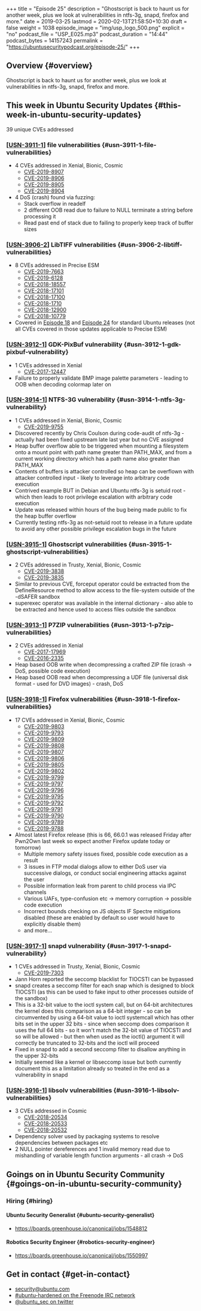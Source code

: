 +++
title = "Episode 25"
description = "Ghostscript is back to haunt us for another week, plus we look at vulnerabilities in ntfs-3g, snapd, firefox and more."
date = 2019-03-25
lastmod = 2020-02-13T21:58:50+10:30
draft = false
weight = 1038
episode_image = "img/usp_logo_500.png"
explicit = "no"
podcast_file = "USP_E025.mp3"
podcast_duration = "14:44"
podcast_bytes = 14157243
permalink = "https://ubuntusecuritypodcast.org/episode-25/"
+++

## Overview {#overview}

Ghostscript is back to haunt us for another week, plus we look at vulnerabilities in ntfs-3g, snapd, firefox and more.


## This week in Ubuntu Security Updates {#this-week-in-ubuntu-security-updates}

39 unique CVEs addressed


### [[USN-3911-1](https://usn.ubuntu.com/3911-1/)] file vulnerabilities {#usn-3911-1-file-vulnerabilities}

-   4 CVEs addressed in Xenial, Bionic, Cosmic
    -   [CVE-2019-8907](https://people.canonical.com/~ubuntu-security/cve/CVE-2019-8907)
    -   [CVE-2019-8906](https://people.canonical.com/~ubuntu-security/cve/CVE-2019-8906)
    -   [CVE-2019-8905](https://people.canonical.com/~ubuntu-security/cve/CVE-2019-8905)
    -   [CVE-2019-8904](https://people.canonical.com/~ubuntu-security/cve/CVE-2019-8904)
-   4 DoS (crash) found via fuzzing:
    -   Stack overflow in readelf
    -   2 different OOB read due to failure to NULL terminate a string before processing it
    -   Read past end of stack due to failing to properly keep track of buffer sizes


### [[USN-3906-2](https://usn.ubuntu.com/3906-2/)] LibTIFF vulnerabilities {#usn-3906-2-libtiff-vulnerabilities}

-   8 CVEs addressed in Precise ESM
    -   [CVE-2019-7663](https://people.canonical.com/~ubuntu-security/cve/CVE-2019-7663)
    -   [CVE-2019-6128](https://people.canonical.com/~ubuntu-security/cve/CVE-2019-6128)
    -   [CVE-2018-18557](https://people.canonical.com/~ubuntu-security/cve/CVE-2018-18557)
    -   [CVE-2018-17101](https://people.canonical.com/~ubuntu-security/cve/CVE-2018-17101)
    -   [CVE-2018-17100](https://people.canonical.com/~ubuntu-security/cve/CVE-2018-17100)
    -   [CVE-2018-1710](https://people.canonical.com/~ubuntu-security/cve/CVE-2018-1710)
    -   [CVE-2018-12900](https://people.canonical.com/~ubuntu-security/cve/CVE-2018-12900)
    -   [CVE-2018-10779](https://people.canonical.com/~ubuntu-security/cve/CVE-2018-10779)
-   Covered in [Episode 18](https://ubuntusecuritypodcast.org/episode-18/) and [Episode 24](https://ubuntusecuritypodcast.org/episode-24/) for standard Ubuntu releases (not
    all CVEs covered in those updates applicable to Precise ESM)


### [[USN-3912-1](https://usn.ubuntu.com/3912-1/)] GDK-PixBuf vulnerability {#usn-3912-1-gdk-pixbuf-vulnerability}

-   1 CVEs addressed in Xenial
    -   [CVE-2017-12447](https://people.canonical.com/~ubuntu-security/cve/CVE-2017-12447)
-   Failure to properly validate BMP image palette parameters - leading to
    OOB when decoding colormap later on


### [[USN-3914-1](https://usn.ubuntu.com/3914-1/)] NTFS-3G vulnerability {#usn-3914-1-ntfs-3g-vulnerability}

-   1 CVEs addressed in Xenial, Bionic, Cosmic
    -   [CVE-2019-9755](https://people.canonical.com/~ubuntu-security/cve/CVE-2019-9755)
-   Discovered recently by Chris Coulson during code-audit of ntfs-3g -
    actually had been fixed upstream late last year but no CVE assigned
-   Heap buffer overflow able to be triggered when mounting a filesystem
    onto a mount point with path name greater than PATH\_MAX, and from a
    current working directory which has a path name also greater than
    PATH\_MAX
-   Contents of buffers is attacker controlled so heap can be overflown
    with attacker controlled input - likely to leverage into arbitrary
    code execution
-   Contrived example BUT in Debian and Ubuntu ntfs-3g is setuid root -
    which then leads to root privilege escalation with arbitrary code
    execution
-   Update was released within hours of the bug being made public to fix
    the heap buffer overflow
-   Currently testing ntfs-3g as not-setuid root to release in a future
    update to avoid any other possible privilege escalation bugs in the
    future


### [[USN-3915-1](https://usn.ubuntu.com/3915-1/)] Ghostscript vulnerabilities {#usn-3915-1-ghostscript-vulnerabilities}

-   2 CVEs addressed in Trusty, Xenial, Bionic, Cosmic
    -   [CVE-2019-3838](https://people.canonical.com/~ubuntu-security/cve/CVE-2019-3838)
    -   [CVE-2019-3835](https://people.canonical.com/~ubuntu-security/cve/CVE-2019-3835)
-   Similar to previous CVE, forceput operator could be extracted from the
    DefineResource method to allow access to the file-system outside of
    the -dSAFER sandbox
-   superexec operator was available in the internal dictionary - also
    able to be extracted and hence used to access files outside the
    sandbox


### [[USN-3913-1](https://usn.ubuntu.com/3913-1/)] P7ZIP vulnerabilities {#usn-3913-1-p7zip-vulnerabilities}

-   2 CVEs addressed in Xenial
    -   [CVE-2017-17969](https://people.canonical.com/~ubuntu-security/cve/CVE-2017-17969)
    -   [CVE-2016-2335](https://people.canonical.com/~ubuntu-security/cve/CVE-2016-2335)
-   Heap based OOB write when decompressing a crafted ZIP file (crash -> DoS, possible code execution)
-   Heap based OOB read when decompressing a UDF file (universal disk format - used for DVD images) - crash, DoS


### [[USN-3918-1](https://usn.ubuntu.com/3918-1/)] Firefox vulnerabilities {#usn-3918-1-firefox-vulnerabilities}

-   17 CVEs addressed in Xenial, Bionic, Cosmic
    -   [CVE-2019-9803](https://people.canonical.com/~ubuntu-security/cve/CVE-2019-9803)
    -   [CVE-2019-9793](https://people.canonical.com/~ubuntu-security/cve/CVE-2019-9793)
    -   [CVE-2019-9809](https://people.canonical.com/~ubuntu-security/cve/CVE-2019-9809)
    -   [CVE-2019-9808](https://people.canonical.com/~ubuntu-security/cve/CVE-2019-9808)
    -   [CVE-2019-9807](https://people.canonical.com/~ubuntu-security/cve/CVE-2019-9807)
    -   [CVE-2019-9806](https://people.canonical.com/~ubuntu-security/cve/CVE-2019-9806)
    -   [CVE-2019-9805](https://people.canonical.com/~ubuntu-security/cve/CVE-2019-9805)
    -   [CVE-2019-9802](https://people.canonical.com/~ubuntu-security/cve/CVE-2019-9802)
    -   [CVE-2019-9799](https://people.canonical.com/~ubuntu-security/cve/CVE-2019-9799)
    -   [CVE-2019-9797](https://people.canonical.com/~ubuntu-security/cve/CVE-2019-9797)
    -   [CVE-2019-9796](https://people.canonical.com/~ubuntu-security/cve/CVE-2019-9796)
    -   [CVE-2019-9795](https://people.canonical.com/~ubuntu-security/cve/CVE-2019-9795)
    -   [CVE-2019-9792](https://people.canonical.com/~ubuntu-security/cve/CVE-2019-9792)
    -   [CVE-2019-9791](https://people.canonical.com/~ubuntu-security/cve/CVE-2019-9791)
    -   [CVE-2019-9790](https://people.canonical.com/~ubuntu-security/cve/CVE-2019-9790)
    -   [CVE-2019-9789](https://people.canonical.com/~ubuntu-security/cve/CVE-2019-9789)
    -   [CVE-2019-9788](https://people.canonical.com/~ubuntu-security/cve/CVE-2019-9788)
-   Almost latest Firefox release (this is 66, 66.0.1 was released Friday after Pwn2Own
    last week so expect another Firefox update today or tomorrow)
    -   Multiple memory safety issues fixed, possible code execution as a result
    -   3 issues in FTP modal dialogs allow to either DoS user via
        successive dialogs, or conduct social engineering attacks against
        the user
    -   Possible information leak from parent to child process via IPC channels
    -   Various UAFs, type-confusion etc -> memory corruption -> possible code execution
    -   Incorrect bounds checking on JS objects IF Spectre mitigations
        disabled (these are enabled by default so user would have to
        explicitly disable them)
    -   and more...


### [[USN-3917-1](https://usn.ubuntu.com/3917-1/)] snapd vulnerability {#usn-3917-1-snapd-vulnerability}

-   1 CVEs addressed in Trusty, Xenial, Bionic, Cosmic
    -   [CVE-2019-7303](https://people.canonical.com/~ubuntu-security/cve/CVE-2019-7303)
-   Jann Horn reported the seccomp blacklist for TIOCSTI can be bypassed
-   snapd creates a seccomp filter for each snap which is designed to
    block TIOCSTI (as this can be used to fake input to other processes
    outside of the sandbox)
-   This is a 32-bit value to the ioctl system call, but on 64-bit
    architectures the kernel does this comparison as a 64-bit integer - so
    can be circumvented by using a 64-bit value to ioctl systemcall which
    has other bits set in the upper 32 bits - since when seccomp does
    comparison it uses the full 64 bits - so it won't match the 32-bit
    value of TIOCSTI and so will be allowed - but then when used as the
    ioctl() argument it will correctly be truncated to 32-bits and the
    ioctl will proceed
-   Fixed in snapd to add a second seccomp filter to disallow anything in
    the upper 32-bits
-   Initially seemed like a kernel or libseccomp issue but both currently
    document this as a limitation already so treated in the end as a
    vulnerability in snapd


### [[USN-3916-1](https://usn.ubuntu.com/3916-1/)] libsolv vulnerabilities {#usn-3916-1-libsolv-vulnerabilities}

-   3 CVEs addressed in Cosmic
    -   [CVE-2018-20534](https://people.canonical.com/~ubuntu-security/cve/CVE-2018-20534)
    -   [CVE-2018-20533](https://people.canonical.com/~ubuntu-security/cve/CVE-2018-20533)
    -   [CVE-2018-20532](https://people.canonical.com/~ubuntu-security/cve/CVE-2018-20532)
-   Dependency solver used by packaging systems to resolve dependencies
    between packages etc
-   2 NULL pointer dereferences and 1 invalid memory read due to
    mishandling of variable length function arguments - all crash -> DoS


## Goings on in Ubuntu Security Community {#goings-on-in-ubuntu-security-community}


### Hiring {#hiring}


#### Ubuntu Security Generalist {#ubuntu-security-generalist}

-   <https://boards.greenhouse.io/canonical/jobs/1548812>


#### Robotics Security Engineer {#robotics-security-engineer}

-   <https://boards.greenhouse.io/canonical/jobs/1550997>


## Get in contact {#get-in-contact}

-   [security@ubuntu.com](mailto:security@ubuntu.com)
-   [#ubuntu-hardened on the Freenode IRC network](http://webchat.freenode.net/#ubuntu-hardened)
-   [@ubuntu\_sec on twitter](https://twitter.com/ubuntu%5Fsec)